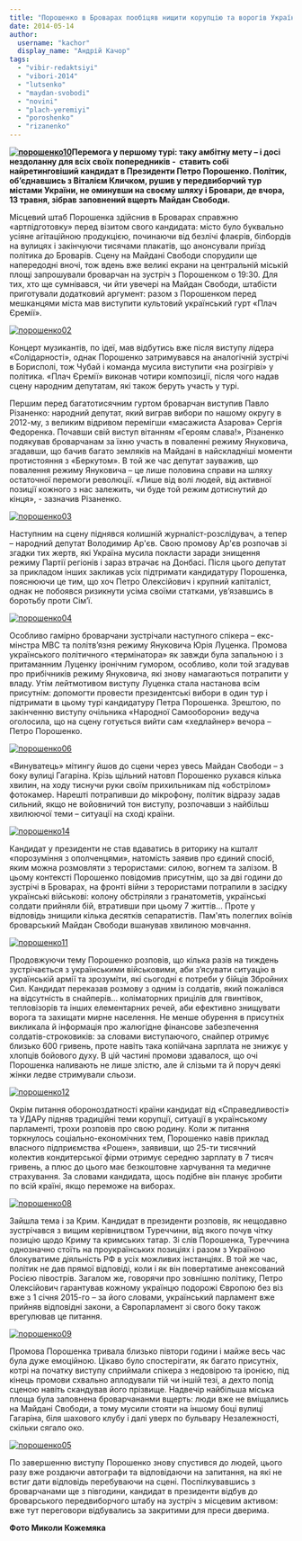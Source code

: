 ```yaml
---
title: "Порошенко в Броварах пообіцяв нищити корупцію та ворогів України «гартованим залізом»"
date: 2014-05-14
author: 
  username: "kachor"
  display_name: "Андрій Качор"
tags: 
  - "vibir-redaktsiyi"
  - "vibori-2014"
  - "lutsenko"
  - "maydan-svobodi"
  - "novini"
  - "plach-yeremiyi"
  - "poroshenko"
  - "rizanenko"
---
```


**[![порошенко10](https://mpz.brovary.org/wp-content/uploads/2014/05/poroshenko10.jpg)](https://mpz.brovary.org/wp-content/uploads/2014/05/poroshenko10.jpg)Перемога у першому турі: таку амбітну мету – і досі нездоланну для всіх своїх попередників -  ставить собі найретинговіший кандидат в Президенти Петро Порошенко. Політик, об’єднавшись з Віталієм Кличком, рушив у передвиборчий тур містами України, не оминувши на своєму шляху і Бровари, де вчора, 13 травня, зібрав заповнений вщерть Майдан Свободи.**

Місцевий штаб Порошенка здійснив в Броварах справжню «артпідготовку» перед візитом свого кандидата: місто було буквально усіяне агітаційною продукцією, починаючи від безлічі флаєрів, білбордів на вулицях і закінчуючи тисячами плакатів, що анонсували приїзд політика до Броварів. Сцену на Майдані Свободи спорудили ще напередодні вночі, тож вдень вже великі екрани на центральній міській площі запрошували броварчан на зустріч з Порошенком о 19:30. Для тих, хто ще сумнівався, чи йти увечері на Майдан Свободи, штабісти приготували додатковий аргумент: разом з Порошенком перед мешканцями міста мав виступити культовий український гурт «Плач Єремії».

[![порошенко02](https://mpz.brovary.org/wp-content/uploads/2014/05/poroshenko02.jpg)](https://mpz.brovary.org/wp-content/uploads/2014/05/poroshenko02.jpg)

Концерт музикантів, по ідеї, мав відбутись вже після виступу лідера «Солідарності», однак Порошенко затримувався на аналогічній зустрічі в Борисполі, тож Чубай і команда мусила виступити «на розігріві» у політика. «Плач Єремії» виконав чотири композиції, після чого надав сцену народним депутатам, які також беруть участь у турі.

Першим перед багатотисячним гуртом броварчан виступив Павло Різаненко: народний депутат, який виграв вибори по нашому округу в 2012-му, з великим відривом перемігши «масажиста Азарова» Сергія Федоренка. Почавши свій виступ вітанням «Героям слава!», Різаненко подякував броварчанам за їхню участь в поваленні режиму Януковича, згадавши, що бачив багато земляків на Майдані в найскладніші моменти протистояння з «Беркутом». В той же час депутат зауважив, що повалення режиму Януковича – це лише половина справи на шляху остаточної перемоги революції. «Лише від волі людей, від активної позиції кожного з нас залежить, чи буде той режим дотиснутий до кінця», - зазначив Різаненко.

[![порошенко03](https://mpz.brovary.org/wp-content/uploads/2014/05/poroshenko03.jpg)](https://mpz.brovary.org/wp-content/uploads/2014/05/poroshenko03.jpg)

Наступним на сцену піднявся колишній журналіст-розслідувач, а тепер – народний депутат Володимир Ар'єв. Свою промову Ар'єв розпочав зі згадки тих жертв, які Україна мусила покласти заради знищення режиму Партії регіонів і зараз втрачає на Донбасі. Після цього депутат за прикладом інших закликав усіх підтримати кандидатуру Порошенка, пояснюючи це тим, що хоч Петро Олексійович і крупний капіталіст, однак не побоявся ризикнути усіма своїми статками, ув’язавшись в боротьбу проти Сім’ї.

[![порошенко04](https://mpz.brovary.org/wp-content/uploads/2014/05/poroshenko04.jpg)](https://mpz.brovary.org/wp-content/uploads/2014/05/poroshenko04.jpg)

Особливо гамірно броварчани зустрічали наступного спікера – екс-мінстра МВС та політв’язня режиму Януковича Юрія Луценка. Промова українського політичного «термінатора» як завжди була запальною і з притаманним Луценку іронічним гумором, особливо, коли той згадував про прибічників режиму Януковича, які знову намагаються потрапити у владу. Утім лейтмотивом виступу Луценка стала настанова всім присутнім: допомогти провести президентські вибори в один тур і підтримати в цьому турі кандидатуру Петра Порошенка. Зрештою, по закінченню виступу очільника «Народної Самооборони» ведуча оголосила, що на сцену готується вийти сам «хедлайнер» вечора – Петро Порошенко.

[![порошенко06](https://mpz.brovary.org/wp-content/uploads/2014/05/poroshenko06.jpg)](https://mpz.brovary.org/wp-content/uploads/2014/05/poroshenko06.jpg)

«Винуватець» мітингу йшов до сцени через увесь Майдан Свободи – з боку вулиці Гагаріна. Крізь щільний натовп Порошенко рухався кілька хвилин, на ходу тиснучи руки своїм прихильникам під «обстрілом» фотокамер. Нарешті потрапивши до мікрофону, політик відразу задав сильний, якщо не войовничий тон виступу, розпочавши з найбільш хвилюючої теми – ситуації на сході країни.

[![порошенко14](https://mpz.brovary.org/wp-content/uploads/2014/05/poroshenko14.jpg)](https://mpz.brovary.org/wp-content/uploads/2014/05/poroshenko14.jpg)

Кандидат у президенти не став вдаватись в риторику на кшталт «порозуміння з ополченцями», натомість заявив про єдиний спосіб, яким можна розмовляти з терористами: силою, вогнем та залізом. В цьому контексті Порошенко повідомив присутнім, що за дві години до зустрічі в Броварах, на фронті війни з терористами потрапили в засідку українські військові: колону обстріляли з гранатометів, українські солдати прийняли бій, втративши при цьому 7 життів… Проте у відповідь знищили кілька десятків сепаратистів. Пам'ять полеглих воїнів броварський Майдан Свободи вшанував хвилиною мовчання.

[![порошенко11](https://mpz.brovary.org/wp-content/uploads/2014/05/poroshenko11.jpg)](https://mpz.brovary.org/wp-content/uploads/2014/05/poroshenko11.jpg)

Продовжуючи тему Порошенко розповів, що кілька разів на тиждень зустрічається з українськими військовими, аби з’ясувати ситуацію в українській армії та зрозуміти, які сьогодні є потреби у бійців Збройних Сил. Кандидат переказав розмову з одним із солдатів, який пожалівся на відсутність в снайперів… коліматорних прицілів для гвинтівок, тепловізорів та інших елементарних речей, аби ефективно знищувати ворога та захищати мирне населення. Не менше обурення в присутніх викликала й інформація про жалюгідне фінансове забезпечення солдатів-строковиків: за словами виступаючого, снайпер отримує близько 600 гривень, проте навіть така копійчана зарплата не знижує у хлопців бойового духу. В цій частині промови здавалося, що очі Порошенка наливають не лише злістю, але й слізьми та й поруч деякі жінки ледве стримували сльози.

[![порошенко12](https://mpz.brovary.org/wp-content/uploads/2014/05/poroshenko12.jpg)](https://mpz.brovary.org/wp-content/uploads/2014/05/poroshenko12.jpg)

Окрім питання обороноздатності країни кандидат від «Справедливості» та УДАРу підняв традиційні теми корупції, ситуації в українському парламенті, трохи розповів про свою родину. Коли ж питання торкнулось соціально-економічних тем, Порошенко навів приклад власного підприємства «Рошен», заявивши, що 25-ти тисячний колектив кондитерської фірми отримує середню зарплату в 7 тисяч гривень, а плюс до цього має безкоштовне харчування та медичне страхування. За словами кандидата, щось подібне він планує зробити по всій країні, якщо переможе на виборах.

[![порошенко08](https://mpz.brovary.org/wp-content/uploads/2014/05/poroshenko08.jpg)](https://mpz.brovary.org/wp-content/uploads/2014/05/poroshenko08.jpg)

Зайшла тема і за Крим. Кандидат в президенти розповів, як нещодавно зустрічався з вищим керівництвом Туреччини, від якого почув чітку позицію щодо Криму та кримських татар. Зі слів Порошенка, Туреччина однозначно стоїть на проукраїнських позиціях і разом з Україною блокуватиме діяльність РФ в усіх можливих інстанціях. В той же час, політик не дав прямої відповіді, коли і як він повертатиме анексований Росією півострів. Загалом же, говорячи про зовнішню політику, Петро Олексійович гарантував кожному українцю подорожі Європою без віз вже з 1 січня 2015-го – за його словами, український парламент вже прийняв відповідні закони, а Європарламент зі свого боку також врегулював це питання.

[![порошенко09](https://mpz.brovary.org/wp-content/uploads/2014/05/poroshenko09.jpg)](https://mpz.brovary.org/wp-content/uploads/2014/05/poroshenko09.jpg)

Промова Порошенка тривала близько півтори години і майже весь час була дуже емоційною. Цікаво було спостерігати, як багато присутніх, котрі на початку виступу сприймали спікера з недовірою та іронією, під кінець промови схвально аплодували тій чи іншій тезі, а дехто попід сценою навіть скандував його прізвище. Надвечір найбільша міська площа була заповнена броварчананми вщерть: люди вже не вміщались на Майдані Свободи, а тому мусили стояти на іншому боці вулиці Гагаріна, біля шахового клубу і далі уверх по бульвару Незалежності, скільки сягало око.

[![порошенко05](https://mpz.brovary.org/wp-content/uploads/2014/05/poroshenko05.jpg)](https://mpz.brovary.org/wp-content/uploads/2014/05/poroshenko05.jpg)

По завершенню виступу Порошенко знову спустився до людей, цього разу вже роздаючи автографи та відповідаючи на запитання, на які не встиг дати відповідь перебуваючи на сцені. Поспілкувавшись з броварчанами ще з півгодини, кандидат в президенти відбув до броварського передвиборчого штабу на зустріч з місцевим активом: вже тут переговори відбувались за закритими для преси дверима.

**Фото Миколи Кожемяка**
